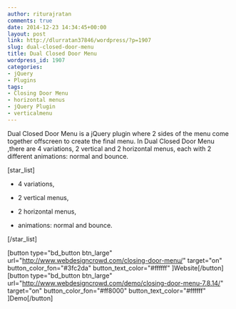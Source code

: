 ```yaml
---
author: riturajratan
comments: true
date: 2014-12-23 14:34:45+00:00
layout: post
link: http://dlurratan37846/wordpress/?p=1907
slug: dual-closed-door-menu
title: Dual Closed Door Menu
wordpress_id: 1907
categories:
- jQuery
- Plugins
tags:
- Closing Door Menu
- horizontal menus
- jQuery Plugin
- verticalmenu
---
```


Dual Closed Door Menu is a jQuery plugin where 2 sides of the menu come together offscreen to create the final menu. In Dual Closed Door Menu ,there are 4 variations, 2 vertical and 2 horizontal menus, each with 2 different animations: normal and bounce.

[star_list]



	
  * 4 variations,

	
  * 2 vertical menus,

	
  * 2 horizontal menus,

	
  * animations: normal and bounce.


[/star_list]

[button type="bd_button btn_large" url="http://www.webdesigncrowd.com/closing-door-menu/" target="on" button_color_fon="#3fc2da" button_text_color="#ffffff" ]Website[/button] [button type="bd_button btn_large" url="http://www.webdesigncrowd.com/demo/closing-door-menu-7.8.14/" target="on" button_color_fon="#ff8000" button_text_color="#ffffff" ]Demo[/button]
